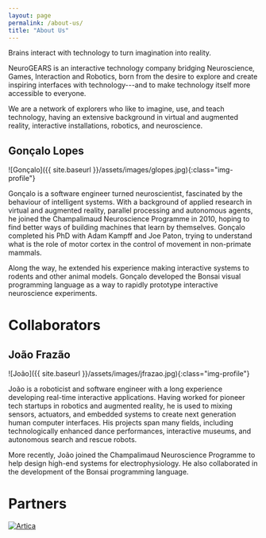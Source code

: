 ```yaml
---
layout: page
permalink: /about-us/
title: "About Us"
---
```


Brains interact with technology to turn imagination into reality.

NeuroGEARS is an interactive technology company bridging Neuroscience, Games, Interaction and Robotics, born from the desire to explore and create inspiring interfaces with technology---and to make technology itself more accessible to everyone.

We are a network of explorers who like to imagine, use, and teach technology, having an extensive background in virtual and augmented reality, interactive installations, robotics, and neuroscience.

## Gonçalo Lopes

![Gonçalo]({{ site.baseurl }}/assets/images/glopes.jpg){:class="img-profile"}

Gonçalo is a software engineer turned neuroscientist, fascinated by the behaviour of intelligent systems. With a background of applied research in virtual and augmented reality, parallel processing and autonomous agents, he joined the Champalimaud Neuroscience Programme in 2010, hoping to find better ways of building machines that learn by themselves. Gonçalo completed his PhD with Adam Kampff and Joe Paton, trying to understand what is the role of motor cortex in the control of movement in non-primate mammals.

Along the way, he extended his experience making interactive systems to rodents and other animal models. Gonçalo developed the Bonsai visual programming language as a way to rapidly prototype interactive neuroscience experiments.

# Collaborators

## João Frazão

![João]({{ site.baseurl }}/assets/images/jfrazao.jpg){:class="img-profile"}

João is a roboticist and software engineer with a long experience developing real-time interactive applications. Having worked for pioneer tech startups in robotics and augmented reality, he is used to mixing sensors, actuators, and embedded systems to create next generation human computer interfaces. His projects span many fields, including technologically enhanced dance performances, interactive museums, and autonomous search and rescue robots.

More recently, João joined the Champalimaud Neuroscience Programme to help design high-end systems for electrophysiology. He also collaborated in the development of the Bonsai programming language.

# Partners

<div class="column-group">
  <div>
    <a href="http://artica.cc/">
      <img src="{{ site.baseurl }}/assets/images/artica.svg" alt="Artica"/>
    </a>
  </div>
  <div class="column-group"/>
</div>
